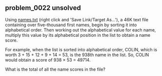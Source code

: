 ## problem_0022 unsolved
Using [names.txt][1] (right click and 'Save Link/Target As...'), a 46K text
file containing over five-thousand first names, begin by sorting it into
alphabetical order. Then working out the alphabetical value for each name,
multiply this value by its alphabetical position in the list to obtain a name
score.

For example, when the list is sorted into alphabetical order, COLIN, which is
worth 3 + 15 + 12 + 9 + 14 = 53, is the 938th name in the list. So, COLIN
would obtain a score of 938 × 53 = 49714.

What is the total of all the name scores in the file?

   [1]: project/resources/p022_names.txt

